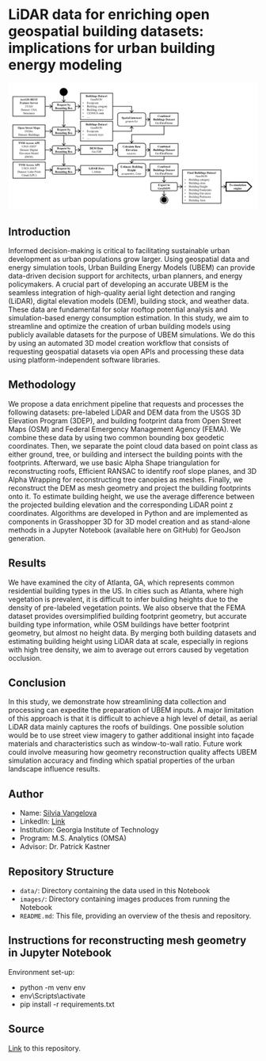 # LiDAR data for enriching open geospatial building datasets: implications for urban building energy modeling 

<p align="center"><img src="https://raw.githubusercontent.com/SustainableUrbanSystemsLab/CP-GNI2024-Symposium-Enriching-geospatial-building-datasets/refs/heads/main/Figures/GraphicalAbstract.jpg"  width="600px"></p>

## Introduction

Informed decision-making is critical to facilitating sustainable urban development as urban populations grow larger. Using geospatial data and energy simulation tools, Urban Building Energy Models (UBEM) can provide data-driven decision support for architects, urban planners, and energy policymakers.  A crucial part of developing an accurate UBEM is the seamless integration of high-quality aerial light detection and ranging (LiDAR), digital elevation models (DEM), building stock, and weather data​. These data are fundamental for solar rooftop potential analysis and simulation-based energy consumption estimation​. In this study, we aim to streamline and optimize the creation of urban building models using publicly available datasets for the purpose of UBEM simulations. We do this by using an automated 3D model creation workflow that consists of requesting geospatial datasets via open APIs and processing these data using platform-independent software libraries. 

## Methodology

We propose a data enrichment pipeline that requests and processes the following datasets: pre-labeled LiDAR and DEM data from the USGS 3D Elevation Program (3DEP), and building footprint data from Open Street Maps (OSM) and Federal Emergency Management Agency (FEMA). We combine these data by using two common bounding box geodetic coordinates. Then, we separate the point cloud data based on point class as either ground, tree, or building and intersect the building points with the footprints. Afterward, we use basic Alpha Shape triangulation for reconstructing roofs, Efficient RANSAC to identify roof slope planes, and 3D Alpha Wrapping for reconstructing tree canopies as meshes. Finally, we reconstruct the DEM as mesh geometry and project the building footprints onto it. To estimate building height, we use the average difference between the projected building elevation and the corresponding LiDAR point z coordinates. Algorithms are developed in Python and are implemented as components in Grasshopper 3D for 3D model creation and as stand-alone methods in a Jupyter Notebook (available here on GitHub) for GeoJson generation. 

## Results

We have examined the city of Atlanta, GA, which represents common residential building types in the US. In cities such as Atlanta, where high vegetation is prevalent, it is difficult to infer building heights due to the density of pre-labeled vegetation points. We also observe that the FEMA dataset provides oversimplified building footprint geometry, but accurate building type information, while OSM buildings have better footprint geometry, but almost no height data. By merging both building datasets and estimating building height using LiDAR data at scale, especially in regions with high tree density, we aim to average out errors caused by vegetation occlusion. 

## Conclusion

In this study, we demonstrate how streamlining data collection and processing can expedite the preparation of UBEM inputs. A major limitation of this approach is that it is difficult to achieve a high level of detail, as aerial LiDAR data mainly captures the roofs of buildings. One possible solution would be to use street view imagery to gather additional insight into façade materials and characteristics such as window-to-wall ratio. Future work could involve measuring how geometry reconstruction quality affects UBEM simulation accuracy and finding which spatial properties of the urban landscape influence results. 

## Author

- Name: [Silvia Vangelova](mailto:vangelova@ibi.baug.ethz.ch)
- LinkedIn: [Link](https://www.linkedin.com/in/silvia-vangelova-5ba9a4163/)
- Institution: Georgia Institute of Technology
- Program: M.S. Analytics (OMSA)
- Advisor: Dr. Patrick Kastner

## Repository Structure

- `data/`: Directory containing the data used in this Notebook
- `images/`: Directory containing images produces from running the Notebook
- `README.md`: This file, providing an overview of the thesis and repository.

## Instructions for reconstructing mesh geometry in Jupyter Notebook 

Environment set-up:
  - python -m venv env  
  - env\Scripts\activate
  - pip install -r requirements.txt

## Source

[Link](https://github.com/xtearas/GNI-Symposium-Enriching-geospatial-building-datasets/tree/main) to this repository.
